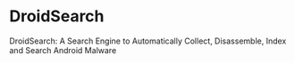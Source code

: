 DroidSearch
===========
DroidSearch: A Search Engine to Automatically Collect,
Disassemble, Index and Search Android Malware
